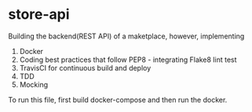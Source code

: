 # store-api
Building the backend(REST API) of a maketplace, however, implementing
1. Docker
2. Coding best practices that follow PEP8 - integrating Flake8 lint test
3. TravisCI for continuous build and deploy
4. TDD
5. Mocking

To run this file, first build docker-compose and then run the docker.